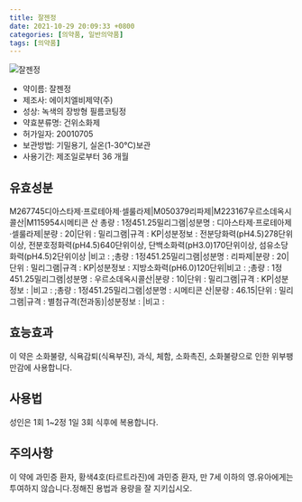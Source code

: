 ```yaml
---
title: 잘젠정
date: 2021-10-29 20:09:33 +0800
categories: [의약품, 일반의약품]
tags: [의약품]
---
```

![잘젠정](https://nedrug.mfds.go.kr/pbp/cmn/itemImageDownload/1Ne_AD1Jdwa)

- 약이름: 잘젠정
- 제조사: 에이치엘비제약(주)
- 성상: 녹색의 장방형 필름코팅정
- 약효분류명: 건위소화제
- 허가일자: 20010705
- 보관방법: 기밀용기, 실온(1-30℃)보관
- 사용기간: 제조일로부터 36 개월
## 유효성분
M267745디아스타제·프로테아제·셀룰라제|M050379리파제|M223167우르소데옥시콜산|M115954시메티콘 산
총량 : 1정451.25밀리그램|성분명 : 디아스타제·프로테아제·셀룰라제|분량 : 20|단위 : 밀리그램|규격 : KP|성분정보 : 전분당화력(pH4.5)278단위이상, 전분호정화력(pH4.5)640단위이상, 단백소화력(pH3.0)170단위이상, 섬유소당화력(pH4.5)2단위이상
|비고 : ;총량 : 1정451.25밀리그램|성분명 : 리파제|분량 : 20|단위 : 밀리그램|규격 : KP|성분정보 : 지방소화력(pH6.0)120단위|비고 : ;총량 : 1정451.25밀리그램|성분명 : 우르소데옥시콜산|분량 : 10|단위 : 밀리그램|규격 : KP|성분정보 : |비고 : ;총량 : 1정451.25밀리그램|성분명 : 시메티콘 산|분량 : 46.15|단위 : 밀리그램|규격 : 별첨규격(전과동)|성분정보 : |비고 :
## 효능효과
이 약은 소화불량, 식욕감퇴(식욕부진), 과식, 체함, 소화촉진, 소화불량으로 인한 위부팽만감에 사용합니다.
## 사용법
성인은 1회 1~2정 1일 3회 식후에 복용합니다.
## 주의사항
이 약에 과민증 환자, 황색4호(타르트라진)에 과민증 환자, 만 7세 이하의 영.유아에게는 투여하지 않습니다.정해진 용법과 용량을 잘 지키십시오.

